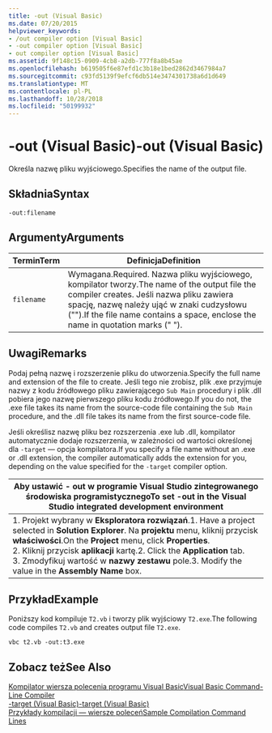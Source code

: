 ```yaml
---
title: -out (Visual Basic)
ms.date: 07/20/2015
helpviewer_keywords:
- /out compiler option [Visual Basic]
- -out compiler option [Visual Basic]
- out compiler option [Visual Basic]
ms.assetid: 9f148c15-0909-4cb8-a2db-777f8a8b45ae
ms.openlocfilehash: b619505f6e87efd1c3b18e1bed2862d3467984a7
ms.sourcegitcommit: c93fd5139f9efcf6db514e3474301738a6d1d649
ms.translationtype: MT
ms.contentlocale: pl-PL
ms.lasthandoff: 10/28/2018
ms.locfileid: "50199932"
---
```

# <a name="-out-visual-basic"></a><span data-ttu-id="bf8dc-102">-out (Visual Basic)</span><span class="sxs-lookup"><span data-stu-id="bf8dc-102">-out (Visual Basic)</span></span>
<span data-ttu-id="bf8dc-103">Określa nazwę pliku wyjściowego.</span><span class="sxs-lookup"><span data-stu-id="bf8dc-103">Specifies the name of the output file.</span></span>  
  
## <a name="syntax"></a><span data-ttu-id="bf8dc-104">Składnia</span><span class="sxs-lookup"><span data-stu-id="bf8dc-104">Syntax</span></span>  
  
```  
-out:filename  
```  
  
## <a name="arguments"></a><span data-ttu-id="bf8dc-105">Argumenty</span><span class="sxs-lookup"><span data-stu-id="bf8dc-105">Arguments</span></span>  
  
|<span data-ttu-id="bf8dc-106">Termin</span><span class="sxs-lookup"><span data-stu-id="bf8dc-106">Term</span></span>|<span data-ttu-id="bf8dc-107">Definicja</span><span class="sxs-lookup"><span data-stu-id="bf8dc-107">Definition</span></span>|  
|---|---|  
|`filename`|<span data-ttu-id="bf8dc-108">Wymagana.</span><span class="sxs-lookup"><span data-stu-id="bf8dc-108">Required.</span></span> <span data-ttu-id="bf8dc-109">Nazwa pliku wyjściowego, kompilator tworzy.</span><span class="sxs-lookup"><span data-stu-id="bf8dc-109">The name of the output file the compiler creates.</span></span> <span data-ttu-id="bf8dc-110">Jeśli nazwa pliku zawiera spację, nazwę należy ująć w znaki cudzysłowu ("").</span><span class="sxs-lookup"><span data-stu-id="bf8dc-110">If the file name contains a space, enclose the name in quotation marks (" ").</span></span>|  
  
## <a name="remarks"></a><span data-ttu-id="bf8dc-111">Uwagi</span><span class="sxs-lookup"><span data-stu-id="bf8dc-111">Remarks</span></span>  
 <span data-ttu-id="bf8dc-112">Podaj pełną nazwę i rozszerzenie pliku do utworzenia.</span><span class="sxs-lookup"><span data-stu-id="bf8dc-112">Specify the full name and extension of the file to create.</span></span> <span data-ttu-id="bf8dc-113">Jeśli tego nie zrobisz, plik .exe przyjmuje nazwy z kodu źródłowego pliku zawierającego `Sub Main` procedury i plik .dll pobiera jego nazwę pierwszego pliku kodu źródłowego.</span><span class="sxs-lookup"><span data-stu-id="bf8dc-113">If you do not, the .exe file takes its name from the source-code file containing the `Sub Main` procedure, and the .dll file takes its name from the first source-code file.</span></span>  
  
 <span data-ttu-id="bf8dc-114">Jeśli określisz nazwę pliku bez rozszerzenia .exe lub .dll, kompilator automatycznie dodaje rozszerzenia, w zależności od wartości określonej dla `-target` — opcja kompilatora.</span><span class="sxs-lookup"><span data-stu-id="bf8dc-114">If you specify a file name without an .exe or .dll extension, the compiler automatically adds the extension for you, depending on the value specified for the `-target` compiler option.</span></span>  
  
|<span data-ttu-id="bf8dc-115">Aby ustawić - out w programie Visual Studio zintegrowanego środowiska programistycznego</span><span class="sxs-lookup"><span data-stu-id="bf8dc-115">To set -out in the Visual Studio integrated development environment</span></span>|  
|---|  
|<span data-ttu-id="bf8dc-116">1.  Projekt wybrany w **Eksploratora rozwiązań**.</span><span class="sxs-lookup"><span data-stu-id="bf8dc-116">1.  Have a project selected in **Solution Explorer**.</span></span> <span data-ttu-id="bf8dc-117">Na **projektu** menu, kliknij przycisk **właściwości**.</span><span class="sxs-lookup"><span data-stu-id="bf8dc-117">On the **Project** menu, click **Properties**.</span></span> <br /><span data-ttu-id="bf8dc-118">2.  Kliknij przycisk **aplikacji** kartę.</span><span class="sxs-lookup"><span data-stu-id="bf8dc-118">2.  Click the **Application** tab.</span></span><br /><span data-ttu-id="bf8dc-119">3.  Zmodyfikuj wartość w **nazwy zestawu** pole.</span><span class="sxs-lookup"><span data-stu-id="bf8dc-119">3.  Modify the value in the **Assembly Name** box.</span></span>|  
  
## <a name="example"></a><span data-ttu-id="bf8dc-120">Przykład</span><span class="sxs-lookup"><span data-stu-id="bf8dc-120">Example</span></span>  
 <span data-ttu-id="bf8dc-121">Poniższy kod kompiluje `T2.vb` i tworzy plik wyjściowy `T2.exe`.</span><span class="sxs-lookup"><span data-stu-id="bf8dc-121">The following code compiles `T2.vb` and creates output file `T2.exe`.</span></span>  
  
```console
vbc t2.vb -out:t3.exe  
```  
  
## <a name="see-also"></a><span data-ttu-id="bf8dc-122">Zobacz też</span><span class="sxs-lookup"><span data-stu-id="bf8dc-122">See Also</span></span>  
 [<span data-ttu-id="bf8dc-123">Kompilator wiersza polecenia programu Visual Basic</span><span class="sxs-lookup"><span data-stu-id="bf8dc-123">Visual Basic Command-Line Compiler</span></span>](../../../visual-basic/reference/command-line-compiler/index.md)  
 [<span data-ttu-id="bf8dc-124">-target (Visual Basic)</span><span class="sxs-lookup"><span data-stu-id="bf8dc-124">-target (Visual Basic)</span></span>](../../../visual-basic/reference/command-line-compiler/target.md)  
 [<span data-ttu-id="bf8dc-125">Przykłady kompilacji — wiersze poleceń</span><span class="sxs-lookup"><span data-stu-id="bf8dc-125">Sample Compilation Command Lines</span></span>](../../../visual-basic/reference/command-line-compiler/sample-compilation-command-lines.md)
